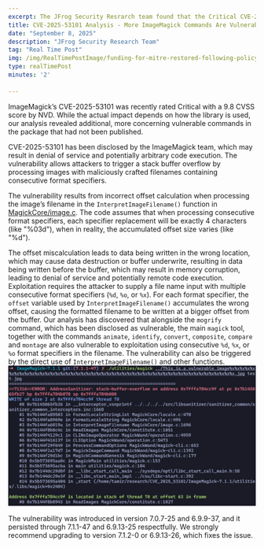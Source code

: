 ```yaml
---
excerpt: The JFrog Security Resrarch team found that the Critical CVE-2025-53101 has additional, more concerning vulnerable commands in the package that had not been published.
title: CVE-2025-53101 Analysis - More ImageMagick Commands Are Vulnerable
date: "September 8, 2025"
description: "JFrog Security Research Team"
tag: "Real Time Post"
img: /img/RealTimePostImage/funding-for-mitre-restored-following-policy-reassessment.png
type: realTimePost
minutes: '2'

---
```


ImageMagick’s CVE-2025-53101 was recently rated Critical with a 9.8 CVSS score by NVD. While the actual impact depends on how the library is used, our analysis revealed additional, more concerning vulnerable commands in the package that had not been published.

CVE-2025-53101 has been disclosed by the ImageMagick team, which may result in denial of service and potentially arbitrary code execution. The vulnerability allows attackers to trigger a stack buffer overflow by processing images with maliciously crafted filenames containing consecutive format specifiers.

The vulnerability results from incorrect offset calculation when processing the image’s filename in the `InterpretImageFilename()` function in [MagickCore/image.c](https://github.com/ImageMagick/ImageMagick/blob/main/MagickCore/image.c). The code assumes that when processing consecutive format specifiers, each specifier replacement will be exactly 4 characters (like "%03d"), when in reality, the accumulated offset size varies (like "%d").

The offset miscalculation leads to data being written in the wrong location, which may cause data destruction or buffer underwrite, resulting in data being written before the buffer, which may result in memory corruption, leading to denial of service and potentially remote code execution.
Exploitation requires the attacker to supply a file name input with multiple consecutive format specifiers (`%d`, `%o`, or `%x`). For each format specifier, the `offset` variable used by `InterpretImageFilename()` accumulates the wrong offset, causing the formatted filename to be written at a bigger offset from the buffer.
Our analysis has discovered that alongside the `mogrify` command, which has been disclosed as vulnerable, the main `magick` tool, together with the commands `animate`, `identify`, `convert`, `composite`, `compare` and `montage` are also vulnerable to exploitation using consecutive `%d`, `%x`, or `%o` format specifiers in the filename. The vulnerability can also be triggered by the direct use of `InterpretImageFilename()` and other functions.
![](/img/RealTimePostImage/post/imagemagick_CVE-2025-53101.png)

The vulnerability was introduced in version 7.0.7-25 and 6.9.9-37, and it persisted through 7.1.1-47 and 6.9.13-25 respectfully. We strongly recommend upgrading to version 7.1.2-0 or 6.9.13-26, which fixes the issue.
